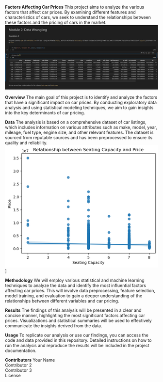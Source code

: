__Factors Affecting Car Prices__
This project aims to analyze the various factors that affect car prices. By examining different features and characteristics of cars, we seek to understand the relationships between these factors and the pricing of cars in the market.
![Alt text](/imgs//q2.JPG)


__Overview__
The main goal of this project is to identify and analyze the factors that have a significant impact on car prices. By conducting exploratory data analysis and using statistical modeling techniques, we aim to gain insights into the key determinants of car pricing.

__Data__
The analysis is based on a comprehensive dataset of car listings, which includes information on various attributes such as make, model, year, mileage, fuel type, engine size, and other relevant features. The dataset is sourced from reputable sources and has been preprocessed to ensure its quality and reliability.
![ALT text](/imgs/output.png)]

__Methodology__
We will employ various statistical and machine learning techniques to analyze the data and identify the most influential factors affecting car prices. This will involve data preprocessing, feature selection, model training, and evaluation to gain a deeper understanding of the relationships between different variables and car pricing.

__Results__
The findings of this analysis will be presented in a clear and concise manner, highlighting the most significant factors affecting car prices. Visualizations and statistical summaries will be used to effectively communicate the insights derived from the data.

__Usage__
To replicate our analysis or use our findings, you can access the code and data provided in this repository. Detailed instructions on how to run the analysis and reproduce the results will be included in the project documentation.

__Contributors__
Your Name<br />
Contributor 2<br />
Contributor 3<br />
License<br />
<!-- This project is licensed under the MIT License - see the LICENSE.md file for details. -->

<!-- Feel free to customize this template to fit your specific project details and requirements. -->